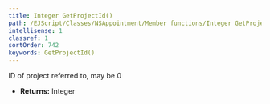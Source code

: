 ```yaml
---
title: Integer GetProjectId()
path: /EJScript/Classes/NSAppointment/Member functions/Integer GetProjectId()
intellisense: 1
classref: 1
sortOrder: 742
keywords: GetProjectId()
---
```



ID of project referred to, may be 0



* **Returns:** Integer


